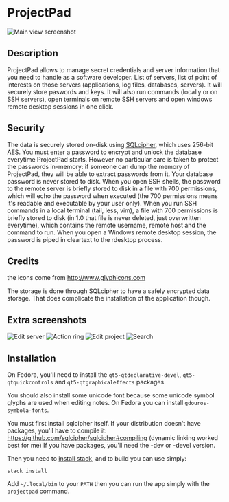 # ProjectPad

![Main view screenshot](https://raw.githubusercontent.com/wiki/emmanueltouzery/projectpad/main_pic.png)

## Description

ProjectPad allows to manage secret credentials and server information that you need to handle as a software developer. List of servers, list of point of interests on those servers (applications, log files, databases, servers). It will securely store paswords and keys.
It will also run commands (locally or on SSH servers), open terminals on remote SSH servers and open windows remote desktop sessions in one click.

## Security

The data is securely stored on-disk using [SQLcipher][], which uses 256-bit AES. You must enter a password to encrypt and unlock the database everytime ProjectPad starts. However no particular care is taken to protect the passwords in-memory: if someone can
dump the memory of ProjectPad, they will be able to extract passwords from it.
Your database password is never stored to disk. When you open SSH shells, the password to the remote server is briefly stored to disk in a file with 700 permissions, which will echo the password when executed (the 700 permissions means it's readable and executable by your user only). When you run SSH commands in a local terminal (tail, less, vim), a file with 700 permissions is briefly stored to disk (in 1.0 that file is never deleted, just overwritten everytime), which contains the remote username, remote host and the command to run. When you open a Windows remote desktop session, the password is piped in cleartext to the rdesktop process.

## Credits
the icons come from http://www.glyphicons.com

The storage is done through SQLcipher to have a safely encrypted data storage.
That does complicate the installation of the application though.

## Extra screenshots

![Edit server](https://raw.githubusercontent.com/wiki/emmanueltouzery/projectpad/edit_server.png)
![Action ring](https://raw.githubusercontent.com/wiki/emmanueltouzery/projectpad/action_ring.png)
![Edit project](https://raw.githubusercontent.com/wiki/emmanueltouzery/projectpad/edit_project.png)
![Search](https://raw.githubusercontent.com/wiki/emmanueltouzery/projectpad/search.png)

## Installation

On Fedora, you'll need to install the `qt5-qtdeclarative-devel`, `qt5-qtquickcontrols` and `qt5-qtgraphicaleffects` packages.

You should also install some unicode font because some unicode symbol glyphs are used when editing notes. On Fedora you can install `gdouros-symbola-fonts`.

You must first install sqlcipher itself. If your distribution doesn't have packages, you'll have to compile it:
https://github.com/sqlcipher/sqlcipher#compiling
(dynamic linking worked best for me)
If you have packages, you'll need the -dev or -devel version.

Then you need to [install stack][], and to build you can use simply:

    stack install

Add `~/.local/bin` to your `PATH` then you can run the app simply with the `projectpad` command.

[install stack]: http://docs.haskellstack.org/en/stable/README.html#how-to-install
[SQLcipher]: https://www.zetetic.net/sqlcipher/
